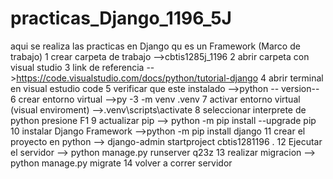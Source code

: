 # practicas_Django_1196_5J
aqui se realiza las practicas en Django qu es un Framework (Marco de trabajo)
1 crear carpeta de trabajo -->cbtis1285j_1196
2 abrir carpeta con visual studio
3 link de referencia -->https://code.visualstudio.com/docs/python/tutorial-django
4 abrir terminal en visual estudio code 
5 verificar que este instalado -->python -- version--
6 crear entorno virtual -->py -3 -m venv .venv
 7 activar entorno virtual (visual enviroment) -->.venv\scripts\activate
8 seleccionar interprete de python presione F1 
9 actualizar pip --> python -m pip install --upgrade pip
10 instalar Django Framework -->python -m pip install django
11 crear el proyecto en python -->  django-admin startproject cbtis1281196 .
12 Ejecutar el servidor --> python manage.py runserver  q23z
13 realizar migracion --> python manage.py migrate
14 volver a correr servidor

